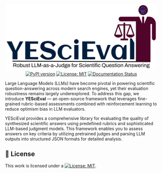 <div align="center">
     <img src="https://raw.githubusercontent.com/sciknoworg/YESciEval/main/images/logo.png" alt="OntoLearner Logo" width="500"/>
</div>

<div align="center">
 <a href="https://badge.fury.io/py/YESciEval"><img src="https://badge.fury.io/py/YESciEval.svg" alt="PyPI version"></a>
 <a href="https://opensource.org/licenses/MIT"><img src="https://img.shields.io/badge/License-MIT-yellow.svg" alt="License: MIT"></a>
 <a href="https://yescieval.readthedocs.io/"><img src="https://app.readthedocs.org/projects/yescieval/badge/" alt="Documentation Status"></a>


</div>

Large Language Models (LLMs) have become pivotal in powering scientific question-answering across modern search engines, yet their evaluation robustness remains largely underexplored. To address this gap, we introduce **YESciEval** — an open-source framework that leverages fine-grained rubric-based assessments combined with reinforcement learning to reduce optimism bias in LLM evaluators.

YESciEval provides a comprehensive library for evaluating the quality of synthesized scientific answers using predefined rubrics and sophisticated LLM-based judgment models. This framework enables you to assess answers on key criteria by utilizing pretrained judges and parsing LLM outputs into structured JSON formats for detailed analysis.

## 📃 License

This work is licensed under a [![License: MIT](https://img.shields.io/badge/License-MIT-yellow.svg)](https://opensource.org/licenses/MIT).




